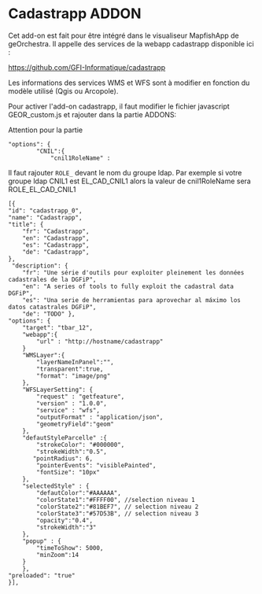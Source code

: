 Cadastrapp ADDON
==============  

Cet add-on est fait pour être intégré dans le visualiseur MapfishApp de geOrchestra. Il appelle des services de la webapp cadastrapp disponible ici : 

https://github.com/GFI-Informatique/cadastrapp

Les informations des services WMS et WFS sont à modifier en fonction du modèle utilisé (Qgis ou Arcopole).

Pour activer l'add-on cadastrapp, il faut modifier le fichier javascript GEOR_custom.js et rajouter dans la partie ADDONS: 

Attention pour la partie 
```
"options": { 
		"CNIL":{
			"cnil1RoleName" : 
```
Il faut rajouter ```ROLE_``` devant le nom du groupe ldap. Par exemple si votre groupe ldap CNIL1 est EL_CAD_CNIL1 alors la valeur de cnil1RoleName sera ROLE_EL_CAD_CNIL1

	[{
	"id": "cadastrapp_0", 
	"name": "Cadastrapp", 
	"title": { 
		"fr": "Cadastrapp", 
		"en": "Cadastrapp", 
		"es": "Cadastrapp",
		"de": "Cadastrapp", 
	},
	 "description": { 
		"fr": "Une série d'outils pour exploiter pleinement les données cadastrales de la DGFiP", 
		"en": "A series of tools to fully exploit the cadastral data DGFiP", 
		"es": "Una serie de herramientas para aprovechar al máximo los datos catastrales DGFiP",
		"de": "TODO" },
	"options": { 
		"target": "tbar_12",
		"webapp":{
			"url" : "http://hostname/cadastrapp"
		}
		"WMSLayer":{
			"layerNameInPanel":"",
			"transparent":true,
			"format": "image/png"
		},
		"WFSLayerSetting": {
			"request" : "getfeature",
			"version" : "1.0.0",
			"service" : "wfs",
			"outputFormat" : "application/json",
			"geometryField":"geom"
		},
		"defautStyleParcelle" :{
			"strokeColor": "#000000",
			"strokeWidth":"0.5",
           "pointRadius": 6,
			"pointerEvents": "visiblePainted",
			"fontSize": "10px" 
		},
		"selectedStyle" : {
			"defautColor":"#AAAAAA",
			"colorState1":"#FFFF00", //selection niveau 1
			"colorState2":"#81BEF7", // selection niveau 2
			"colorState3":"#57D53B", // selection niveau 3
			"opacity":"0.4",
			"strokeWidth":"3"
		},
		"popup" : {
			"timeToShow": 5000,
			"minZoom":14
		} 
		},
	"preloaded": "true"
	}],
